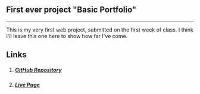 ## First ever project "Basic Portfolio"
****
This is my very first web project, submitted on the first week of class. I think I'll leave this one here to show how far I've come.

## Links
 1. ##### [GitHub Repository](https://github.com/Kayle7777/Basic-Portfolio)
 2. ##### [Live Page](https://kayle7777.github.io/Basic-Portfolio/)
